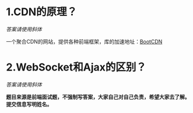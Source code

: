 ﻿# 1.CDN的原理？

_答案请使用斜体_

一个聚合CDN的网站，提供各种前端框架，库的加速地址：[BootCDN](https://www.bootcdn.cn/)

# 2.WebSocket和Ajax的区别？

_答案请使用斜体_

**题目来源是前端面试题，不强制写答案，大家自己对自己负责，希望大家去了解。提交信息写明姓名。**
